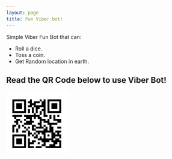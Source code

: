 ```yaml
---
layout: page
title: Fun Viber bot!
---
```


Simple Viber Fun Bot that can:

- Roll a dice.
- Toss a coin.
- Get Random location in earth.

## Read the QR Code below to use Viber Bot!
![alt text](./../images/ViberBot.png "QR Code")

